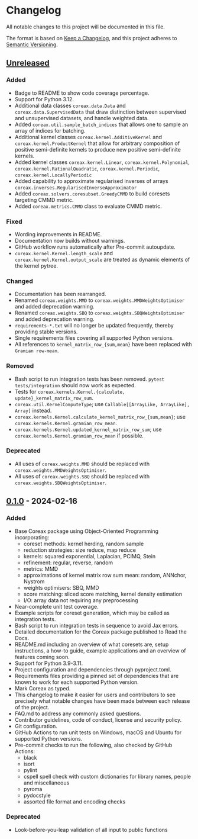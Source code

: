 # Changelog

All notable changes to this project will be documented in this file.

The format is based on [Keep a Changelog](https://keepachangelog.com/en/1.0.0/),
and this project adheres to [Semantic Versioning](https://semver.org/spec/v2.0.0.html).

## [Unreleased]

### Added

- Badge to README to show code coverage percentage.
- Support for Python 3.12.
- Additional data classes `coreax.data.Data` and `coreax.data.SupervisedData` that draw
distinction between supervised and unsupervised datasets, and handle weighted data.
- Added `coreax.util.sample_batch_indices` that allows one to sample an array of indices for batching.
- Additional kernel classes `coreax.kernel.AdditiveKernel` and
`coreax.kernel.ProductKernel` that allow for arbitrary composition of positive
semi-definite kernels to produce new positive semi-definite kernels.
- Added kernel classes `coreax.kernel.Linear`, `coreax.kernel.Polynomial`, `coreax.kernel.RationalQuadratic`,
 `coreax.kernel.Periodic`, `coreax.kernel.LocallyPeriodic`
- Added capability to approximate regularised inverses of arrays `coreax.inverses.RegularisedInverseApproximator`
- Added `coreax.solvers.coresubset.GreedyCMMD` to build coresets targeting CMMD metric.
- Added `coreax.metrics.CMMD` class to evaluate CMMD metric.

### Fixed

- Wording improvements in README.
- Documentation now builds without warnings.
- GitHub workflow runs automatically after Pre-commit autoupdate.
- `coreax.kernel.Kernel.length_scale` and `coreax.kernel.Kernel.output_scale` are treated as dynamic elements of the kernel pytree.

### Changed

- Documentation has been rearranged.
- Renamed `coreax.weights.MMD` to `coreax.weights.MMDWeightsOptimiser` and added deprecation warning.
- Renamed `coreax.weights.SBQ` to `coreax.weights.SBQWeightsOptimiser` and added deprecation warning.
- `requirements-*.txt` will no longer be updated frequently, thereby providing stable versions.
- Single requirements files covering all supported Python versions.
- All references to `kernel_matrix_row_{sum,mean}` have been replaced with `Gramian row-mean`.

### Removed
- Bash script to run integration tests has been removed. `pytest tests/integration` should now work as expected.
- Tests for `coreax.kernels.Kernel.{calculate, update}_kernel_matrix_row_sum`.
- `coreax.util.KernelComputeType`; use `Callable[[ArrayLike, ArrayLike], Array]` instead.
- `coreax.kernels.Kernel.calculate_kernel_matrix_row_{sum,mean}`; use `coreax.kernels.Kernel.gramian_row_mean`.
- `coreax.kernels.Kernel.updated_kernel_matrix_row_sum`; use `coreax.kernels.Kernel.gramian_row_mean` if possible.


### Deprecated

- All uses of `coreax.weights.MMD` should be replaced with `coreax.weights.MMDWeightsOptimiser`.
- All uses of `coreax.weights.SBQ` should be replaced with `coreax.weights.SBQWeightsOptimiser`.


## [0.1.0] - 2024-02-16

### Added

- Base Coreax package using Object-Oriented Programming incorporating:
  - coreset methods: kernel herding, random sample
  - reduction strategies: size reduce, map reduce
  - kernels: squared exponential, Laplacian, PCIMQ, Stein
  - refinement: regular, reverse, random
  - metrics: MMD
  - approximations of kernel matrix row sum mean: random, ANNchor, Nystrom
  - weights optimisers: SBQ, MMD
  - score matching: sliced score matching, kernel density estimation
  - I/O: array data not requiring any preprocessing
- Near-complete unit test coverage.
- Example scripts for coreset generation, which may be called as integration tests.
- Bash script to run integration tests in sequence to avoid Jax errors.
- Detailed documentation for the Coreax package published to Read the Docs.
- README.md including an overview of what coresets are, setup instructions, a how-to
  guide, example applications and an overview of features coming soon.
- Support for Python 3.9-3.11.
- Project configuration and dependencies through pyproject.toml.
- Requirements files providing a pinned set of dependencies that are known to work for
  each supported Python version.
- Mark Coreax as typed.
- This changelog to make it easier for users and contributors to see precisely what
  notable changes have been made between each release of the project.
- FAQ.md to address any commonly asked questions.
- Contributor guidelines, code of conduct, license and security policy.
- Git configuration.
- GitHub Actions to run unit tests on Windows, macOS and Ubuntu for supported Python
  versions.
- Pre-commit checks to run the following, also checked by GitHub Actions:
  - black
  - isort
  - pylint
  - cspell spell check with custom dictionaries for library names, people and
    miscellaneous
  - pyroma
  - pydocstyle
  - assorted file format and encoding checks

### Deprecated

- Look-before-you-leap validation of all input to public functions

[//]: # (## [M.m.p] - YYYY-MM-DD)

[//]: # (### Added)
[//]: # (This is where features that have been added should be noted.)

[//]: # (### Fixed)
[//]: # (This is where fixes should be noted.)

[//]: # (### Changed)
[//]: # (This is where changes from previous versions should be noted.)

[//]: # (### Removed)
[//]: # (This is where elements which have been removed should be noted.)

[//]: # (### Deprecated)
[//]: # (This is where existing but deprecated elements should be noted.)

[Unreleased]: https://github.com/gchq/coreax/compare/v0.1.0...HEAD
[//]: # ([0.1.1]: https://github.com/gchq/coreax/compare/v0.1.1...v0.1.0)
[0.1.0]: https://github.com/gchq/coreax/releases/tag/v0.1.0
